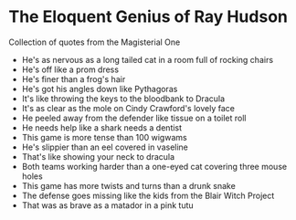 # The Eloquent Genius of Ray Hudson
Collection of quotes from the Magisterial One

* He's as nervous as a long tailed cat in a room full of rocking chairs
* He's off like a prom dress
* He's finer than a frog's hair
* He's got his angles down like Pythagoras
* It's like throwing the keys to the bloodbank to Dracula
* It's as clear as the mole on Cindy Crawford's lovely face
* He peeled away from the defender like tissue on a toilet roll
* He needs help like a shark needs a dentist
* This game is more tense than 100 wigwams
* He's slippier than an eel covered in vaseline
* That's like showing your neck to dracula
* Both teams working harder than a one-eyed cat covering three mouse holes
* This game has more twists and turns than a drunk snake
* The defense goes missing like the kids from the Blair Witch Project
* That was as brave as a matador in a pink tutu
